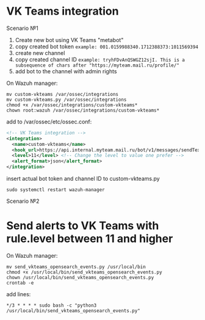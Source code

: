# VK Teams integration
Scenario №1

1. Create new bot using VK Teams "metabot"
2. copy created bot token ```example: 001.0159988340.1712388373:1011569394```
3. create new channel
4. copy created channel ID ```example: tryhFDvAnQSWGZ12sjI. This is a subsequence of chars after "https://myteam.mail.ru/profile/" ```
5. add bot to the channel with admin rights
   
On Wazuh manager:
```
mv custom-vkteams /var/ossec/integrations
mv custom-vkteams.py /var/ossec/integrations
chmod +x /var/ossec/integrations/custom-vkteams*
chown root:wazuh /var/ossec/integrations/custom-vkteams*
```
add to /var/ossec/etc/ossec.conf:
```xml
<!-- VK Teams integration -->
<integration>
  <name>custom-vkteams</name>
  <hook_url>https://api.internal.myteam.mail.ru/bot/v1/messages/sendText</hook_url>
  <level>11</level> <!-- Change the level to value one prefer -->
  <alert_format>json</alert_format>
</integration>
```
insert actual bot token and channel ID to custom-vkteams.py
```
sudo systemctl restart wazuh-manager
```
Scenario №2
# Send alerts to VK Teams with rule.level between 11 and higher
On Wazuh manager:
```
mv send_vkteams_opensearch_events.py /usr/local/bin
chmod +x /usr/local/bin/send_vkteams_opensearch_events.py
chown /usr/local/bin/send_vkteams_opensearch_events.py
crontab -e
```
add lines:
```
*/3 * * * * sudo bash -c "python3 /usr/local/bin/send_vkteams_opensearch_events.py"
```
